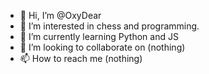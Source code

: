 - 👋 Hi, I’m @OxyDear
- 👀 I’m interested in chess and programming.
- 🌱 I’m currently learning Python and JS
- 💞️ I’m looking to collaborate on (nothing)
- 📫 How to reach me (nothing)

<!---
OxyDear/OxyDear is a ✨ special ✨ repository because its `README.md` (this file) appears on your GitHub profile.
You can click the Preview link to take a look at your changes.
--->
